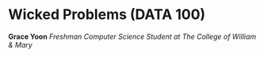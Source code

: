 # Wicked Problems (DATA 100)

**Grace Yoon**
*Freshman Computer Science Student at The College of William & Mary*
